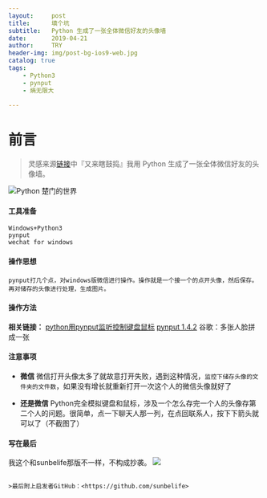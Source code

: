 ```yaml
---
layout:     post
title:      填个坑
subtitle:   Python 生成了一张全体微信好友的头像墙
date:       2019-04-21
author:     TRY
header-img: img/post-bg-ios9-web.jpg
catalog: true
tags:
    - Python3
    - pynput
    - 熵无限大
    
---
```

# 前言

>灵感来源[链接](https://mp.weixin.qq.com/s/S2bL7-5uSNvVqiWCMqjG1w)中『又来瞎鼓捣』我用 Python 生成了一张全体微信好友的头像墙。

![Python 楚门的世界](https://img3.doubanio.com/view/photo/l/public/p480420695.webp)

#### 工具准备

	Windows+Python3
	pynput
	wechat for windows

#### 操作思想

	pynput打几个点，对windows版微信进行操作。操作就是一个接一个的点开头像，然后保存。
	再对储存的头像进行处理，生成图片。

#### 操作方法

**相关链接：**
[python用pynput监听控制键盘鼠标](https://www.jianshu.com/p/03010ac70e4c)
[pynput 1.4.2](https://pypi.org/project/pynput/)
谷歌：多张人脸拼成一张


#### 注意事项


- **微信**
	微信打开头像太多了就故意打开失败，遇到这种情况，`监控下储存头像的文件夹的文件数`，如果没有增长就重新打开一次这个人的微信头像就好了

	

- **还是微信**
	Python完全模拟键盘和鼠标，涉及一个怎么存完一个人的头像存第二个人的问题。很简单，点一下聊天人那一列，在点回联系人，按下下箭头就可以了（不截图了）



#### 写在最后


我这个和sunbelife那版不一样，不构成抄袭。
![](https://ww3.sinaimg.cn/large/006y8lVagw1fbgw1xnz74j30bj0l4408.jpg)




```

>最后附上启发者GitHub：<https://github.com/sunbelife>
